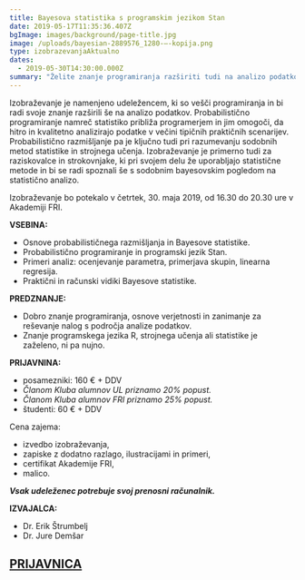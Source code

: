 ```yaml
---
title: Bayesova statistika s programskim jezikom Stan
date: 2019-05-17T11:35:36.407Z
bgImage: images/background/page-title.jpg
image: /uploads/bayesian-2889576_1280-–-kopija.png
type: izobrazevanjaAktualno
dates:
  - 2019-05-30T14:30:00.000Z
summary: "Želite znanje programiranja razširiti tudi na analizo podatkov? Potem vas vabimo na izobraževanje, kjer se bomo skupaj poglobili v osnove probabilističnega razmišljanja in Bayesove statistike.\r Z nami bosta dr. Erik Štrumbelj in dr. Jure Demšar."
---
```

Izobraževanje je namenjeno udeležencem, ki so vešči programiranja in bi radi svoje znanje razširili še na analizo podatkov. Probabilistično programiranje namreč statistiko približa programerjem in jim omogoči, da hitro in kvalitetno analizirajo podatke v večini tipičnih praktičnih scenarijev. Probabilistično razmišljanje pa je ključno tudi pri razumevanju sodobnih metod statistike in strojnega učenja. Izobraževanje je primerno tudi za raziskovalce in strokovnjake, ki pri svojem delu že uporabljajo statistične metode in bi se radi spoznali še s sodobnim bayesovskim pogledom na statistično analizo.

Izobraževanje bo potekalo v četrtek, 30. maja 2019, od 16.30 do 20.30 ure v Akademiji FRI.

**VSEBINA:**

* Osnove probabilističnega razmišljanja in Bayesove statistike.
* Probabilistično programiranje in programski jezik Stan.
* Primeri analiz: ocenjevanje parametra, primerjava skupin, linearna regresija.
* Praktični in računski vidiki Bayesove statistike.

**PREDZNANJE:**

* Dobro znanje programiranja, osnove verjetnosti in zanimanje za reševanje nalog s področja analize
  podatkov.
* Znanje programskega jezika R, strojnega učenja ali statistike je zaželeno, ni pa nujno.

**PRIJAVNINA:**

* posamezniki: 160 € + DDV 
* _Članom Kluba alumnov UL priznamo 20% popust._
* _Članom Kluba alumnov FRI priznamo 25% popust._
* študenti: 60 € + DDV

Cena zajema:

* izvedbo izobraževanja,
* zapiske z dodatno razlago, ilustracijami in primeri,
* certifikat Akademije FRI,
* malico.

_**Vsak udeleženec potrebuje svoj prenosni računalnik.**_

**IZVAJALCA:**

* Dr. Erik Štrumbelj
* Dr. Jure Demšar



## [PRIJAVNICA](https://docs.google.com/forms/d/e/1FAIpQLSc8IAaFem2m6hp8hx5143Rna-FDDGu14m1Z_OzzjipR0JXDRA/viewform?usp=sf_link)
